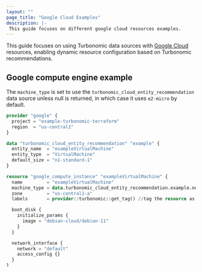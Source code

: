 ```yaml
---
layout: ""
page_title: "Google Cloud Examples"
description: |-
 This guide focuses on different google cloud resources examples.
---
```

This guide focuses on using Turbonomic data sources with [Google Cloud](https://registry.terraform.io/providers/hashicorp/google/latest/docs) resources, enabling dynamic resource configuration based on Turbonomic recommendations.

## Google compute engine example

The `machine_type` is set to use the `turbonomic_cloud_entity_recommendation` data source unless null is returned, in which case it uses `e2-micro` by default.

```terraform
provider "google" {
  project = "example-turbonomic-terraform"
  region  = "us-central1"
}

data "turbonomic_cloud_entity_recommendation" "example" {
  entity_name  = "exampleVirtualMachine"
  entity_type  = "VirtualMachine"
  default_size = "n1-standard-1"
}

resource "google_compute_instance" "exampleVirtualMachine" {
  name         = "exampleVirtualMachine"
  machine_type = data.turbonomic_cloud_entity_recommendation.example.new_instance_type
  zone         = "us-central1-a"
  labels       = provider::turbonomic::get_tag() //tag the resource as optimized by Turbonomic provider

  boot_disk {
    initialize_params {
      image = "debian-cloud/debian-11"
    }
  }

  network_interface {
    network = "default"
    access_config {}
  }
}
```

## Google persistent disk example

The Google Persistent Disk resource is confgured to use the `turbonomic_google_compute_disk` data source unless null is returned,
in which case it uses `pd-standard` by default.

```terraform
provider "google" {
  project = "example-turbonomic-terraform"
  region  = "us-central1"
}

data "turbonomic_google_compute_disk" "example" {
  entity_name  = "example-gcp-data-disk"
  default_type = "pd-standard"
}

resource "google_compute_disk" "default" {
  name  = "example-gcp-data-disk"
  type  = data.turbonomic_google_compute_disk.example.default_type
  zone  = "us-central1-a"
  image = "debian-11-bullseye-v20220719"
  labels = merge(
    {
      environment = "dev"
    },
    provider::turbonomic::get_tag() //tag the resource as optimized by Turbonomic provider
  )
  physical_block_size_bytes = 4096
}
```
